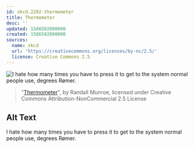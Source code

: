 ```yaml
---
id: xkcd.2292-thermometer
title: Thermometer
desc: ''
updated: 1586502000000
created: 1586502000000
sources:
  name: xkcd
  url: 'https://creativecommons.org/licenses/by-nc/2.5/'
  license: Creative Commons 2.5
---
```

![I hate how many times you have to press it to get to the system normal people use, degrees Rømer.](https://imgs.xkcd.com/comics/thermometer.png)
> "[Thermometer](https://xkcd.com/2292/)", by Randall Munroe, licensed under Creative Commons Attribution-NonCommercial 2.5 License

## Alt Text
I hate how many times you have to press it to get to the system normal people use, degrees Rømer.

